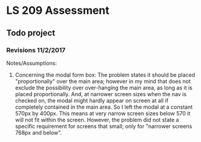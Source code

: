 # LS 209 Assessment
## Todo project
### Revisions 11/2/2017

Notes/Assumptions:

1. Concerning the modal form box: The problem states it should be placed "proportionally" over the main area; however in my mind that does not exclude the possibility over over-hanging the main area, as long as it is placed proportionally.  And, at narrower screen sizes when the nav is checked on, the modal might hardly appear on screen at all if completely contained in the main area.  So I left the modal at a constant 570px by 400px.  This means at very narrow screen sizes below 570 it will not fit within the screen. However, the problem did not state a specific requirement for screens that small; only for "narrower screens 768px and below".
